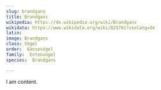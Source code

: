 ```yaml
---
slug: brandgans
title: Brandgans
wikipedia: https://de.wikipedia.org/wiki/Brandgans
wikidata: https://www.wikidata.org/wiki/Q25761?uselang=de
latin:
image: Brandgans
class: Vögel
order:  Gänsevögel
family:  Entenvögel 
species:  Brandgans

---
```


I am content.
